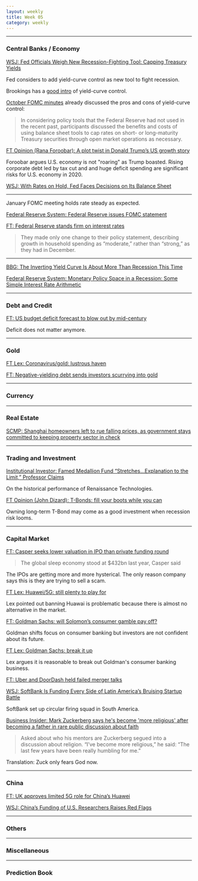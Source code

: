 ```yaml
---
layout: weekly
title: Week 05
category: weekly
---
```


---
### Central Banks / Economy

[WSJ: Fed Officials Weigh New Recession-Fighting Tool: Capping Treasury Yields](
https://www.wsj.com/articles/fed-officials-weigh-new-recession-fighting-tool-capping-treasury-yields-11580050800)

Fed considers to add yield-curve control as new tool to fight recession.

Brookings has a [good intro](https://www.brookings.edu/blog/up-front/2019/08/14/what-is-yield-curve-control/)
of yield-curve control.

[October FOMC minutes](https://www.federalreserve.gov/monetarypolicy/fomcminutes20191030.htm) already
discussed the pros and cons of yield-curve control:

> In considering policy tools that the Federal Reserve had not used in the
recent past, participants discussed the benefits and costs of using balance
sheet tools to cap rates on short- or long-maturity Treasury securities
through open market operations as necessary.

[FT Opinion (Rana Foroobar): A plot twist in Donald Trump’s US growth story](
https://www.ft.com/content/39a79642-3e94-11ea-b232-000f4477fbca)

Foroobar argues U.S. economy is not "roaring" as Trump boasted. Rising
corporate debt led by tax cut and and huge deficit spending are significant
risks for U.S. economy in 2020.

[WSJ: With Rates on Hold, Fed Faces Decisions on Its Balance Sheet](
https://www.wsj.com/articles/with-rates-on-hold-fed-faces-decisions-on-its-balance-sheet-11580207401?mod=hp_lead_pos6)

---

January FOMC meeting holds rate steady as expected.

[Federal Reserve System: Federal Reserve issues FOMC statement](
https://www.federalreserve.gov/newsevents/pressreleases/monetary20200129a.htm)

[FT: Federal Reserve stands firm on interest rates](
https://www.ft.com/content/53866daa-42c1-11ea-abea-0c7a29cd66fe)

> They made only one change to their policy statement, describing growth in
household spending as “moderate,” rather than “strong,” as they had in December.

---

[BBG: The Inverting Yield Curve Is About More Than Recession This Time](
https://www.bloomberg.com/news/articles/2020-01-30/the-inverting-yield-curve-is-about-more-than-recession-this-time)

[Federal Reserve System: Monetary Policy Space in a Recession: Some Simple Interest Rate Arithmetic](
https://www.federalreserve.gov/econres/notes/feds-notes/monetary-policy-space-in-a-recession-20200108.htm)



---
### Debt and Credit

[FT: US budget deficit forecast to blow out by mid-century](
https://www.ft.com/content/dbf43f0c-4201-11ea-a047-eae9bd51ceba)

Deficit does not matter anymore.

---
### Gold

[FT Lex: Coronavirus/gold: lustrous haven](
https://www.ft.com/content/92c785f6-223b-419d-a48b-ad02c5843197)

[FT: Negative-yielding debt sends investors scurrying into gold](
https://www.ft.com/content/d1a5cd9a-4292-11ea-a43a-c4b328d9061c)

---
### Currency

---
### Real Estate

[SCMP: Shanghai homeowners left to rue falling prices, as government stays committed to keeping property sector in check](
https://www.scmp.com/business/china-business/article/3047704/shanghai-homeowners-left-rue-falling-prices-government)

---
### Trading and Investment

[Institutional Investor: Famed Medallion Fund “Stretches...Explanation to the Limit,” Professor Claims](
https://www.institutionalinvestor.com/article/b1k2fymby99nj0/Famed-Medallion-Fund-Stretches-Explanation-to-the-Limit-Professor-Claims)

On the historical performance of Renaissance Technologies.

[FT Opinion (John Dizard): T-Bonds: fill your boots while you can](
https://www.ft.com/content/8809265c-1523-4c0a-8dbe-2732e01c4f5c)

Owning long-term T-Bond may come as a good investment when recession risk looms.

---
### Capital Market

[FT: Casper seeks lower valuation in IPO than private funding round](
https://www.ft.com/content/0693c0e6-4105-11ea-a047-eae9bd51ceba)

> The global sleep economy stood at $432bn last year, Casper said

The IPOs are getting more and more hysterical. The only reason company says
this is they are trying to sell a scam.

[FT Lex: Huawei/5G: still plenty to play for](
https://www.ft.com/content/b24d0fd6-972d-4849-b9f4-f69973e9f93c)

Lex pointed out banning Huawai is problematic because there is almost no
alternative in the market.

[FT: Goldman Sachs: will Solomon’s consumer gamble pay off?](
https://www.ft.com/content/203e5f46-3d0a-11ea-b232-000f4477fbca)

Goldman shifts focus on consumer banking but investors are not confident
about its future.

[FT Lex: Goldman Sachs: break it up](
https://www.ft.com/content/9ea9afee-1ba9-4621-90ed-0d3d72608c29)

Lex argues it is reasonable to break out Goldman's consumer banking business.

[FT: Uber and DoorDash held failed merger talks](
https://www.ft.com/content/e46a250a-4352-11ea-a43a-c4b328d9061c)

[WSJ: SoftBank Is Funding Every Side of Latin America’s Bruising Startup Battle](
https://www.wsj.com/articles/softbank-is-funding-every-side-of-latin-americas-bruising-startup-battle-11580398900)

SoftBank set up circular firing squad in South America.

[Business Insider: Mark Zuckerberg says he's become 'more religious' after becoming a father in rare public discussion about faith](
https://www.businessinsider.com/mark-zuckerberg-more-religious-fatherhood-facebook-issues-2020-1)

> Asked about who his mentors are Zuckerberg segued into a discussion about
religion. “I’ve become more religious,” he said: “The last few years have
been really humbling for me.”

Translation: Zuck only fears God now.


---
### China

[FT: UK approves limited 5G role for China’s Huawei](
https://www.ft.com/content/e3d38d0e-41c5-11ea-a047-eae9bd51ceba)

[WSJ: China’s Funding of U.S. Researchers Raises Red Flags](
https://www.wsj.com/articles/chinas-funding-of-u-s-researchers-raises-red-flags-11580428915)

---
### Others

---
### Miscellaneous

---
### Prediction Book
